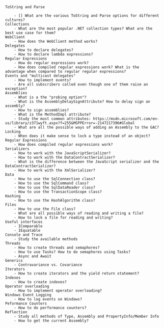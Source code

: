 
	ToString and Parse
	
		- [] What are the various ToString and Parse options for different cultures?
	Collections
		- What are the most popular .NET collection types? What are the best use case for them?
	WebClient
		- How does the WebClient method works?
	Delegates
		- How to declare delegates?
		- How to declare lambda expressions?
	Regular Expressions
		- How do regular expressions work?
		- How does compiled regular expressions work? What is the advantage when compared to regular regular expressions?
	Events and "multicast delegates"
		- How to implement events?
		- Are all subscribers called even though one of them raise an exception?
	Assemblies
		- What is a the "probing option"?
		- What is the AssemblyDelaySignAttribute? How to delay sign an assembly?
		- How to sign assemblies?
		- What is the MethodImpl attribute?
		- Study the most common attributes: https://msdn.microsoft.com/en-us/library/z371wyft.aspx?f=255&MSPPError=-2147217396#Global
		- What are all the possible ways of adding an Assembly to the GAC?
	Locking
		- When does it make sense to lock a type instead of an object?
	Regular Expressions
		- How does compiled regular expressions work?
	Serializers
		- How to work with the JavaScriptSerializer?
		- How to work with the DataContractSerializer?
		- What is the difference between the JavaScript serializer and the DataContractSerializer?
		- How to work with the XmlSerializer?
	Data
		- How to use the SqlConnection class?
		- How to use the SqlCommand class?
		- How to use the SqlDataReader class?
		- How to use the TransactionScope class?
	Hashing
		- How to use the HashAlgorithm class?
	Files
		- How to use the File class?
		- What are all possible ways of reading and writing a file?
		- How to lock a file for reading and writing?
	Useful interfaces
		- IComparable
		- IEquatable
	Console and Trace
		- Study the available methods
	Threads
		- How to create threads and semaphores?
		- How to use Tasks? How to do semaphores using Tasks?
		- Async and Await
	Generics
		- Contravariance vs. Covariance
	Iterators
		- How to create iterators and the yield return statement?
	Indexes
		- How to create indexes?
	Operator overloading
		- How to implement operator overloading?
	Windows Event Logging
		- How to log events on Windows?
	Peformance Counters
		- How to do performance counters?
	Reflection
		- Study all methods of Type, Assembly and PropertyInfo/Member Info
		- How to get the current Assembly?
